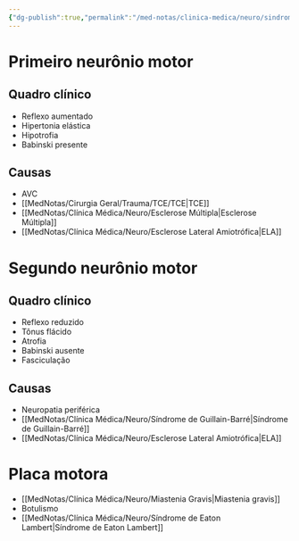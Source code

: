 ```yaml
---
{"dg-publish":true,"permalink":"/med-notas/clinica-medica/neuro/sindromes-neurologicas-e-fraqueza-muscular/","tags":["review"]}
---
```


# Primeiro neurônio motor
## Quadro clínico
- Reflexo aumentado
- Hipertonia elástica
- Hipotrofia
- Babinski presente
## Causas
- AVC
- [[MedNotas/Cirurgia Geral/Trauma/TCE/TCE\|TCE]]
- [[MedNotas/Clínica Médica/Neuro/Esclerose Múltipla\|Esclerose Múltipla]]
- [[MedNotas/Clínica Médica/Neuro/Esclerose Lateral Amiotrófica\|ELA]]

# Segundo neurônio motor
## Quadro clínico
- Reflexo reduzido
- Tônus flácido
- Atrofia
- Babinski ausente
- Fasciculação
## Causas
- Neuropatia periférica
- [[MedNotas/Clínica Médica/Neuro/Síndrome de Guillain-Barré\|Síndrome de Guillain-Barré]]
- [[MedNotas/Clínica Médica/Neuro/Esclerose Lateral Amiotrófica\|ELA]]

# Placa motora
- [[MedNotas/Clínica Médica/Neuro/Miastenia Gravis\|Miastenia gravis]]
- Botulismo
- [[MedNotas/Clínica Médica/Neuro/Síndrome de Eaton Lambert\|Síndrome de Eaton Lambert]]
